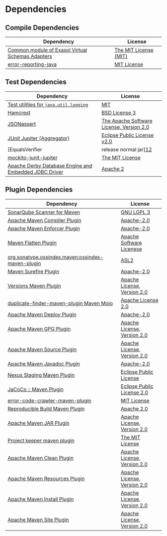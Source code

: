 <!-- @formatter:off -->
# Dependencies

## Compile Dependencies

| Dependency                                            | License                    |
| ----------------------------------------------------- | -------------------------- |
| [Common module of Exasol Virtual Schemas Adapters][0] | [The MIT License (MIT)][1] |
| [error-reporting-java][2]                             | [MIT License][3]           |

## Test Dependencies

| Dependency                                                  | License                                       |
| ----------------------------------------------------------- | --------------------------------------------- |
| [Test utilities for `java.util.logging`][4]                 | [MIT][5]                                      |
| [Hamcrest][6]                                               | [BSD License 3][7]                            |
| [JSONassert][8]                                             | [The Apache Software License, Version 2.0][9] |
| [JUnit Jupiter (Aggregator)][10]                            | [Eclipse Public License v2.0][11]             |
| [EqualsVerifier | release normal jar][12]                   | [Apache License, Version 2.0][13]             |
| [mockito-junit-jupiter][14]                                 | [The MIT License][15]                         |
| [Apache Derby Database Engine and Embedded JDBC Driver][16] | [Apache 2][9]                                 |

## Plugin Dependencies

| Dependency                                              | License                           |
| ------------------------------------------------------- | --------------------------------- |
| [SonarQube Scanner for Maven][17]                       | [GNU LGPL 3][18]                  |
| [Apache Maven Compiler Plugin][19]                      | [Apache-2.0][13]                  |
| [Apache Maven Enforcer Plugin][20]                      | [Apache-2.0][13]                  |
| [Maven Flatten Plugin][21]                              | [Apache Software Licenese][13]    |
| [org.sonatype.ossindex.maven:ossindex-maven-plugin][22] | [ASL2][9]                         |
| [Maven Surefire Plugin][23]                             | [Apache-2.0][13]                  |
| [Versions Maven Plugin][24]                             | [Apache License, Version 2.0][13] |
| [duplicate-finder-maven-plugin Maven Mojo][25]          | [Apache License 2.0][26]          |
| [Apache Maven Deploy Plugin][27]                        | [Apache-2.0][13]                  |
| [Apache Maven GPG Plugin][28]                           | [Apache License, Version 2.0][13] |
| [Apache Maven Source Plugin][29]                        | [Apache License, Version 2.0][13] |
| [Apache Maven Javadoc Plugin][30]                       | [Apache-2.0][13]                  |
| [Nexus Staging Maven Plugin][31]                        | [Eclipse Public License][32]      |
| [JaCoCo :: Maven Plugin][33]                            | [Eclipse Public License 2.0][34]  |
| [error-code-crawler-maven-plugin][35]                   | [MIT License][36]                 |
| [Reproducible Build Maven Plugin][37]                   | [Apache 2.0][9]                   |
| [Apache Maven JAR Plugin][38]                           | [Apache License, Version 2.0][13] |
| [Project keeper maven plugin][39]                       | [The MIT License][40]             |
| [Apache Maven Clean Plugin][41]                         | [Apache License, Version 2.0][13] |
| [Apache Maven Resources Plugin][42]                     | [Apache License, Version 2.0][13] |
| [Apache Maven Install Plugin][43]                       | [Apache License, Version 2.0][9]  |
| [Apache Maven Site Plugin][44]                          | [Apache License, Version 2.0][13] |

[0]: https://github.com/exasol/virtual-schema-common-java/
[1]: https://github.com/exasol/virtual-schema-common-java/blob/main/LICENSE
[2]: https://github.com/exasol/error-reporting-java/
[3]: https://github.com/exasol/error-reporting-java/blob/main/LICENSE
[4]: https://github.com/exasol/java-util-logging-testing/
[5]: https://opensource.org/licenses/MIT
[6]: http://hamcrest.org/JavaHamcrest/
[7]: http://opensource.org/licenses/BSD-3-Clause
[8]: https://github.com/skyscreamer/JSONassert
[9]: http://www.apache.org/licenses/LICENSE-2.0.txt
[10]: https://junit.org/junit5/
[11]: https://www.eclipse.org/legal/epl-v20.html
[12]: https://www.jqno.nl/equalsverifier
[13]: https://www.apache.org/licenses/LICENSE-2.0.txt
[14]: https://github.com/mockito/mockito
[15]: https://github.com/mockito/mockito/blob/main/LICENSE
[16]: http://db.apache.org/derby/
[17]: http://sonarsource.github.io/sonar-scanner-maven/
[18]: http://www.gnu.org/licenses/lgpl.txt
[19]: https://maven.apache.org/plugins/maven-compiler-plugin/
[20]: https://maven.apache.org/enforcer/maven-enforcer-plugin/
[21]: https://www.mojohaus.org/flatten-maven-plugin/
[22]: https://sonatype.github.io/ossindex-maven/maven-plugin/
[23]: https://maven.apache.org/surefire/maven-surefire-plugin/
[24]: https://www.mojohaus.org/versions/versions-maven-plugin/
[25]: https://github.com/basepom/duplicate-finder-maven-plugin
[26]: http://www.apache.org/licenses/LICENSE-2.0.html
[27]: https://maven.apache.org/plugins/maven-deploy-plugin/
[28]: https://maven.apache.org/plugins/maven-gpg-plugin/
[29]: https://maven.apache.org/plugins/maven-source-plugin/
[30]: https://maven.apache.org/plugins/maven-javadoc-plugin/
[31]: http://www.sonatype.com/public-parent/nexus-maven-plugins/nexus-staging/nexus-staging-maven-plugin/
[32]: http://www.eclipse.org/legal/epl-v10.html
[33]: https://www.jacoco.org/jacoco/trunk/doc/maven.html
[34]: https://www.eclipse.org/legal/epl-2.0/
[35]: https://github.com/exasol/error-code-crawler-maven-plugin/
[36]: https://github.com/exasol/error-code-crawler-maven-plugin/blob/main/LICENSE
[37]: http://zlika.github.io/reproducible-build-maven-plugin
[38]: https://maven.apache.org/plugins/maven-jar-plugin/
[39]: https://github.com/exasol/project-keeper/
[40]: https://github.com/exasol/project-keeper/blob/main/LICENSE
[41]: https://maven.apache.org/plugins/maven-clean-plugin/
[42]: https://maven.apache.org/plugins/maven-resources-plugin/
[43]: http://maven.apache.org/plugins/maven-install-plugin/
[44]: https://maven.apache.org/plugins/maven-site-plugin/
